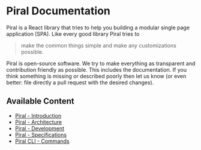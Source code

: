 # Piral Documentation

Piral is a React library that tries to help you building a modular single page application (SPA). Like every good library Piral tries to

> make the common things simple and make any customizations possible.

Piral is open-source software. We try to make everything as transparent and contribution friendly as possible. This includes the documentation. If you think something is missing or described poorly then let us know (or even better: file directly a pull request with the desired changes).

## Available Content

- [Piral - Introduction](./introduction.md)
- [Piral - Architecture](./architecture.md)
- [Piral - Development](./development.md)
- [Piral - Specifications](./spcs/README.md)
- [Piral CLI - Commands](./commands/README.md)

